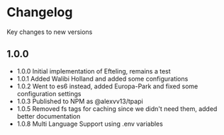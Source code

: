 # Changelog

Key changes to new versions

## 1.0.0

* 1.0.0 Initial implementation of Efteling, remains a test
* 1.0.1 Added Walibi Holland and added some configurations
* 1.0.2 Went to es6 instead, added Europa-Park and fixed some configuration settings
* 1.0.3 Published to NPM as @alexvv13/tpapi
* 1.0.5 Removed fs tags for caching since we didn't need them, added better documentation
* 1.0.8 Multi Language Support using .env variables
